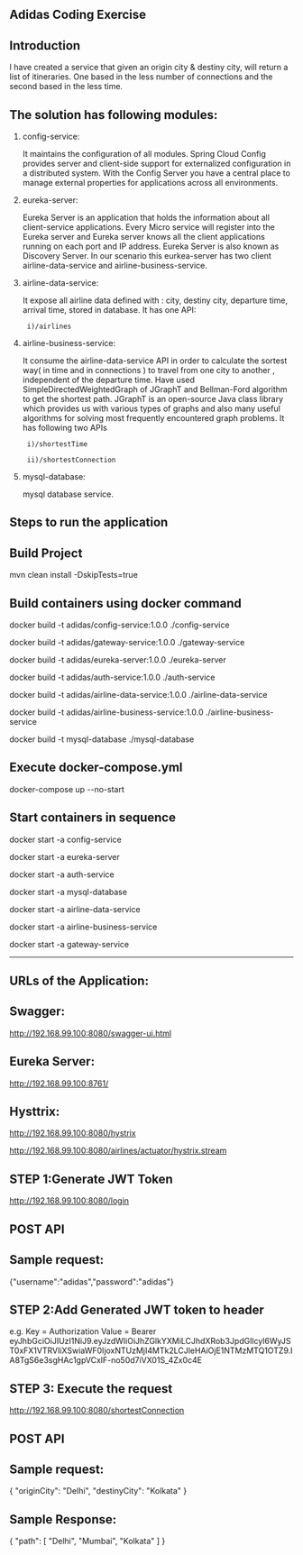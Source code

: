 Adidas Coding Exercise
----------------------

Introduction
------------

I have created a service that given an origin city & destiny city, will return a list of itineraries. One based in the less number of connections and the second based in the less time.

The solution has following modules:
-----------------------------------

1. config-service: 

	It maintains the configuration of all modules.
	Spring Cloud Config provides server and client-side support for externalized configuration in a distributed system. 
	With the Config Server you have a central place to manage external properties for applications across all environments.
	
2. eureka-server: 

	Eureka Server is an application that holds the information about all client-service applications. 
	Every Micro service will register into the Eureka server and Eureka server knows all the client applications running on each             port and IP address. 
	Eureka Server is also known as Discovery Server.
	In our scenario this eurkea-server has two client airline-data-service and airline-business-service.
	
3. airline-data-service: 

	It expose all airline data defined with : city, destiny city, departure time, arrival time, stored in database.
	It has one API:
	
		i)/airlines
		
4. airline-business-service: 

	It consume the airline-data-service API in order to calculate the sortest way( in time and in
	connections ) to travel from one city to another , independent of the departure time.
	Have used SimpleDirectedWeightedGraph of JGraphT and Bellman-Ford algorithm to get the shortest path.
	JGraphT is an open-source Java class library which provides us with various types of graphs and also many useful algorithms for         solving most frequently encountered graph problems.
	It has following two APIs
	
		i)/shortestTime
		
		ii)/shortestConnection
		
5. mysql-database: 

	mysql database service.
	

Steps to run the application
--------------------------------

Build Project
-------------
mvn clean install -DskipTests=true
 
Build containers using docker command
-------------------------------------

docker build -t adidas/config-service:1.0.0 ./config-service

docker build -t adidas/gateway-service:1.0.0 ./gateway-service

docker build -t adidas/eureka-server:1.0.0 ./eureka-server

docker build -t adidas/auth-service:1.0.0 ./auth-service

docker build -t adidas/airline-data-service:1.0.0 ./airline-data-service

docker build -t adidas/airline-business-service:1.0.0 ./airline-business-service

docker build -t mysql-database ./mysql-database


Execute docker-compose.yml
--------------------------
docker-compose up --no-start

Start containers in sequence
----------------------------

docker start -a config-service   

docker start -a eureka-server

docker start -a auth-service

docker start -a mysql-database

docker start -a airline-data-service

docker start -a airline-business-service

docker start -a gateway-service

_____________________________________________________________________________________________________



URLs of the Application:
------------------------
Swagger:
-------
http://192.168.99.100:8080/swagger-ui.html


Eureka Server:
--------------

http://192.168.99.100:8761/ 


Hysttrix:
--------

http://192.168.99.100:8080/hystrix

http://192.168.99.100:8080/airlines/actuator/hystrix.stream


STEP 1:Generate JWT Token
------------------------

http://192.168.99.100:8080/login 


POST API
--------

Sample request:
---------------

{"username":"adidas","password":"adidas"}



STEP 2:Add Generated JWT token to header
---------------------------------------
 e.g. Key = Authorization
      Value = Bearer eyJhbGciOiJIUzI1NiJ9.eyJzdWIiOiJhZGlkYXMiLCJhdXRob3JpdGllcyI6WyJST0xFX1VTRVIiXSwiaWF0IjoxNTUzMjI4MTk2LCJleHAiOjE1NTMzMTQ1OTZ9.IA8TgS6e3sgHAc1gpVCxlF-no50d7iVX01S_4Zx0c4E
      
      
 
 STEP 3: Execute the request
 ---------------------------


http://192.168.99.100:8080/shortestConnection  

POST API
-------

Sample request:
---------------

{
    "originCity": "Delhi",
    "destinyCity": "Kolkata"
}


Sample Response:
---------------

{
    "path": [
        "Delhi",
        "Mumbai",
        "Kolkata"
    ]
}
